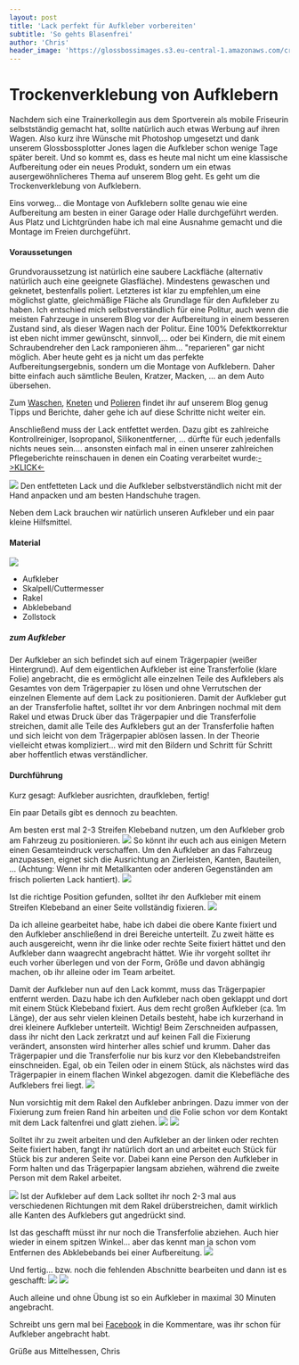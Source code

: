 ```yaml
---
layout: post
title: 'Lack perfekt für Aufkleber vorbereiten'
subtitle: 'So gehts Blasenfrei'
author: 'Chris'
header_image: 'https://glossbossimages.s3.eu-central-1.amazonaws.com/criz/aufkleber/DSC_0021.jpg'
---
```

# Trockenverklebung von Aufklebern

Nachdem sich eine Trainerkollegin aus dem Sportverein als mobile Friseurin selbstständig gemacht hat, sollte natürlich auch etwas Werbung auf ihren Wagen. Also kurz ihre Wünsche mit Photoshop umgesetzt und dank unserem Glossbossplotter Jones lagen die Aufkleber schon wenige Tage später bereit. 
Und so kommt es, dass es heute mal nicht um eine klassische Aufbereitung oder ein neues Produkt, sondern um ein etwas ausergewöhnlicheres Thema auf unserem Blog geht. Es geht um die Trockenverklebung von Aufklebern.

Eins vorweg... die Montage von Aufklebern sollte genau wie eine Aufbereitung am besten in einer Garage oder Halle durchgeführt werden. Aus Platz und Lichtgründen habe ich mal eine Ausnahme gemacht und die Montage im Freien durchgeführt. 


#### Voraussetungen
Grundvoraussetzung ist natürlich eine saubere Lackfläche (alternativ natürlich auch eine geeignete Glasfläche). Mindestens gewaschen und geknetet, bestenfalls poliert. Letzteres ist klar zu empfehlen,um eine möglichst glatte, gleichmäßige Fläche als Grundlage für den Aufkleber zu haben. Ich entschied mich selbstverständlich für eine Politur, auch wenn die meisten Fahrzeuge in unserem Blog vor der Aufbereitung in einem besseren Zustand sind, als dieser Wagen nach der Politur.  Eine 100% Defektkorrektur ist eben nicht immer gewünscht, sinnvoll,... oder bei Kindern, die mit einem Schraubendreher den Lack ramponieren ähm... "reparieren" gar nicht möglich. Aber heute geht es ja nicht um das perfekte Aufbereitungsergebnis, sondern um die Montage von Aufklebern. Daher bitte einfach auch sämtliche Beulen, Kratzer, Macken, ... an dem Auto übersehen. 

Zum [Waschen](https://glossboss.de/anleitungen/die-7-grundregeln-fuer-die-optimale-fahrzeugwaesche/), [Kneten](https://glossboss.de/anleitungen/lackreinigungsknete-richtig-anwenden/) und [Polieren](https://glossboss.de/anleitungen/mikrofaserpad-guide-so-holst-du-maximalen-cut-aus-deiner-exzenter/) findet ihr auf unserem Blog genug Tipps und Berichte, daher gehe ich auf diese Schritte nicht weiter ein. 

Anschließend muss der Lack entfettet werden. Dazu gibt es zahlreiche Kontrollreiniger, Isopropanol, Silikonentferner, ... dürfte für euch jedenfalls nichts neues sein.... ansonsten einfach mal in einen unserer zahlreichen Pflegeberichte reinschauen in denen ein Coating verarbeitet wurde:[->KLICK<-](https://glossboss.de/pflegeberichte) 

![](https://glossbossimages.s3.eu-central-1.amazonaws.com/criz/aufkleber/DSC_0002.jpg) 
Den entfetteten Lack und die Aufkleber selbstverständlich nicht mit der Hand anpacken und am besten Handschuhe tragen.

Neben dem Lack brauchen wir natürlich unseren Aufkleber und ein paar kleine Hilfsmittel.

#### Material
![](https://glossbossimages.s3.eu-central-1.amazonaws.com/criz/aufkleber/DSC_0005.jpg) 
- Aufkleber
- Skalpell/Cuttermesser
- Rakel
- Abklebeband
- Zollstock

##### zum Aufkleber
Der Aufkleber an sich befindet sich auf einem Trägerpapier (weißer Hintergrund). Auf dem eigentlichen Aufkleber ist eine Transferfolie (klare Folie) angebracht, die es ermöglicht alle einzelnen Teile des Aufklebers als Gesamtes von dem Trägerpapier zu lösen und ohne Verrutschen der einzelnen Elemente auf dem Lack zu positionieren. Damit der Aufkleber gut an der Transferfolie haftet, solltet ihr vor dem Anbringen nochmal mit dem Rakel und etwas Druck über das Trägerpapier und die Transferfolie streichen, damit alle Teile des Aufklebers gut an der Transferfolie haften und sich leicht von dem Trägerpapier ablösen lassen. 
In der Theorie vielleicht etwas kompliziert... wird mit den Bildern und Schritt für Schritt aber hoffentlich etwas verständlicher.


#### Durchführung
Kurz gesagt: Aufkleber ausrichten, draufkleben, fertig! 

Ein paar Details gibt es dennoch zu beachten.

Am besten erst mal 2-3 Streifen Klebeband nutzen, um den Aufkleber grob am Fahrzeug zu positionieren.
![](https://glossbossimages.s3.eu-central-1.amazonaws.com/criz/aufkleber/DSC_0006.jpg) 
So könnt ihr euch ach aus einigen Metern einen Gesamteindruck verschaffen. Um den Aufkleber an das Fahrzeug anzupassen, eignet sich die Ausrichtung an Zierleisten, Kanten, Bauteilen, ... (Achtung: Wenn ihr mit Metallkanten oder anderen Gegenständen am frisch polierten Lack hantiert).
![](https://glossbossimages.s3.eu-central-1.amazonaws.com/criz/aufkleber/DSC_0009.jpg) 

Ist die richtige Position gefunden, solltet ihr den Aufkleber mit einem Streifen Klebeband an einer Seite vollständig fixieren.
![](https://glossbossimages.s3.eu-central-1.amazonaws.com/criz/aufkleber/DSC_0010.jpg) 

Da ich alleine gearbeitet habe, habe ich dabei die obere Kante fixiert und den Aufkleber anschließend in drei Bereiche unterteilt. 
Zu zweit hätte es auch ausgereicht, wenn ihr die linke oder rechte Seite fixiert hättet und den Aufkleber dann waagrecht angebracht hättet. Wie ihr vorgeht solltet ihr euch vorher überlegen und von der Form, Größe und davon abhängig machen, ob ihr alleine oder im Team arbeitet.

Damit der Aufkleber nun auf den Lack kommt, muss das Trägerpapier entfernt werden. Dazu habe ich den Aufkleber nach oben geklappt und dort mit einem Stück Klebeband fixiert. Aus dem recht großen Aufkleber (ca. 1m Länge), der aus sehr vielen kleinen Details besteht, habe ich kurzerhand in drei kleinere Aufkleber unterteilt. Wichtig! Beim Zerschneiden aufpassen, dass ihr nicht den Lack zerkratzt und auf keinen Fall die Fixierung verändert, ansonsten wird hinterher alles schief und krumm. Daher das Trägerpapier und die Transferfolie nur bis kurz vor den Klebebandstreifen einschneiden.
Egal, ob ein Teilen oder in einem Stück, als nächstes wird das Trägerpapier in einem flachen Winkel abgezogen. damit die Klebefläche des Aufklebers frei liegt.
![](https://glossbossimages.s3.eu-central-1.amazonaws.com/criz/aufkleber/DSC_0012.jpg) 

Nun vorsichtig mit dem Rakel den Aufkleber anbringen. Dazu immer von der Fixierung zum freien Rand hin arbeiten und die Folie schon vor dem Kontakt mit dem Lack faltenfrei und glatt ziehen. 
![](https://glossbossimages.s3.eu-central-1.amazonaws.com/criz/aufkleber/DSC_0013.jpg) 
![](https://glossbossimages.s3.eu-central-1.amazonaws.com/criz/aufkleber/DSC_0021.jpg)

Solltet ihr zu zweit arbeiten und den Aufkleber an der linken oder rechten Seite fixiert haben, fangt ihr natürlich dort an und arbeitet euch Stück für Stück bis zur anderen Seite vor. Dabei kann eine Person den Aufkleber in Form halten und das Trägerpapier langsam abziehen, während die zweite Person mit dem Rakel arbeitet.

![](https://glossbossimages.s3.eu-central-1.amazonaws.com/criz/aufkleber/DSC_0016.jpg)
Ist der Aufkleber auf dem Lack solltet ihr noch 2-3 mal aus verschiedenen Richtungen mit dem Rakel drüberstreichen, damit wirklich alle Kanten des Aufklebers gut angedrückt sind. 

Ist das geschafft müsst ihr nur noch die Transferfolie abziehen. Auch hier wieder in einem spitzen Winkel... aber das kennt man ja schon vom Entfernen des Abklebebands bei einer Aufbereitung.
![](https://glossbossimages.s3.eu-central-1.amazonaws.com/criz/aufkleber/DSC_0019.jpg) 


Und fertig... bzw. noch die fehlenden Abschnitte bearbeiten und dann ist es geschafft:
![](https://glossbossimages.s3.eu-central-1.amazonaws.com/criz/aufkleber/DSC_0030.jpg) 
![](https://glossbossimages.s3.eu-central-1.amazonaws.com/criz/aufkleber/DSC_0039.jpg) 

Auch alleine und ohne Übung ist so ein Aufkleber in maximal 30 Minuten angebracht.


Schreibt uns gern mal bei [Facebook](https://www.facebook.com/glossbossblog) in die Kommentare, was ihr schon für Aufkleber angebracht habt.

Grüße aus Mittelhessen,
Chris









